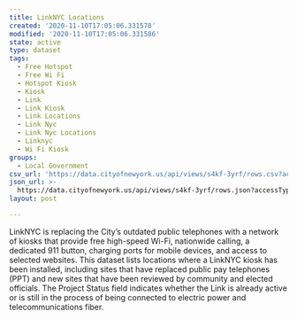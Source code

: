 ```yaml
---
title: LinkNYC Locations
created: '2020-11-10T17:05:06.331578'
modified: '2020-11-10T17:05:06.331586'
state: active
type: dataset
tags:
  - Free Hotspot
  - Free Wi Fi
  - Hotspot Kiosk
  - Kiosk
  - Link
  - Link Kiosk
  - Link Locations
  - Link Nyc
  - Link Nyc Locations
  - Linknyc
  - Wi Fi Kiosk
groups:
  - Local Government
csv_url: 'https://data.cityofnewyork.us/api/views/s4kf-3yrf/rows.csv?accessType=DOWNLOAD'
json_url: >-
  https://data.cityofnewyork.us/api/views/s4kf-3yrf/rows.json?accessType=DOWNLOAD
layout: post

---
```

LinkNYC is replacing the City’s outdated public telephones with a network of kiosks that provide free high-speed Wi-Fi, nationwide calling, a dedicated 911 button, charging ports for mobile devices, and access to selected websites. This dataset lists locations where a LinkNYC kiosk has been installed, including sites that have replaced public pay telephones (PPT) and new sites that have been reviewed by community and elected officials.  The Project Status field indicates whether the Link is already active or is still in the process of being connected to electric power and telecommunications fiber.
